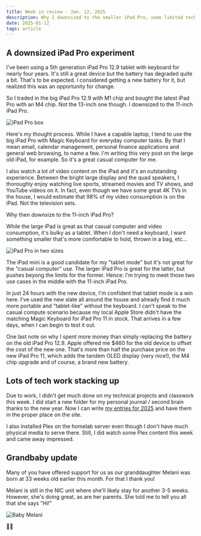 ```yaml
---
title: Week in review - Jan. 12, 2025
description: Why I downsized to the smaller iPad Pro, some limited tech time this week and a grandbaby update
date: 2025-01-12
tags: article
---
```


## A downsized iPad Pro experiment

I've been using a 5th generation iPad Pro 12.9 tablet with keyboard for nearly four years. It's still a great device but the battery has degraded quite a bit. That's to be expected. I considered getting a new battery for it, but realized this was an opportunity for change.

So I traded in the big iPad Pro 12.9 with M1 chip and bought the latest iPad Pro with an M4 chip. Not the 13-inch one though. I downsized to the 11-inch iPad Pro.

![iPad Pro box](../Images/IPad_box.JPG)

Here's my thought process. While I have a capable laptop, I tend to use the big iPad Pro with Magic Keyboard for everyday computer tasks. By that I mean email, calendar management, personal finance applications and general web browsing, to name a few. I'm writing this very post on the large old iPad, for example. So it's a great casual computer for me.

I also watch a lot of video content on the iPad and it's an outstanding experience. Between the bright large display and the quad speakers, I thoroughly enjoy watching live sports, streamed movies and TV shows, and YouTube videos on it. In fact, even though we have some great 4K TVs in the house, I would estimate that 98% of my video consumption is on the iPad. Not the television sets.

Why then downsize to the 11-inch iPad Pro?

While the large iPad is great as that casual computer and video consumption, it's bulky as a tablet. When I don't need a keyboard, I want something smaller that's more comfortable to hold, thrown in a bag, etc...

![iPad Pro in two sizes](../Images/iPadPros.jpg)

The iPad mini is a good candidate for my "tablet mode" but it's not great for the "casual computer" use. The larger iPad Pro is great for the latter, but pushes beyong the limits for the former. Hence: I'm trying to meet those two use cases in the middle with the 11-inch iPad Pro.

In just 24 hours with the new device, I'm confident that tablet mode is a win here. I've used the new slate all around the house and already find it much more portable and "tablet-like" without the keyboard. I can't speak to the casual compute scenario because my local Apple Store didn't have the matching Magic Keyboard for iPad Pro 11 in stock. That arrives in a few days, when I can begin to test it out.

One last note on why I spent more money than simply replacing the battery on the old iPad Pro 12.9. Apple offered me $460 for the old device to offset the cost of the new one. That's more than half the purchase price on the new iPad Pro 11, which adds the tandem OLED display (very nice!), the M4 chip upgrade and of course, a brand new battery.

## Lots of tech work stacking up

Due to work, I didn't get much done on my technical projects and classwork this week. I did start a new folder for my personal journal / second brain thanks to the new year. Now I can write [my entries for 2025](https://www.kctofel.com/n/journal/2025/january/1-1-2025/) and have them in the proper place on the site.

I also installed Plex on the homelab server even though I don't have much physical media to serve there. Still, I did watch some Plex content this week and came away impressed.

## Grandbaby update

Many of you have offered support for us as our granddaughter Melani was born at 33 weeks old earlier this month. For that I thank you!

Melani is still in the NIC unit where she'll likely stay for another 3-5 weeks. However, she's doing great, as are her parents.
She told me to tell you all that she says "Hi!"

![Baby Melani](..Images/Melani.jpeg)

✌🏼
